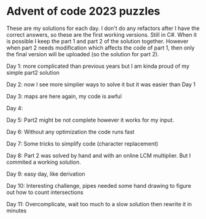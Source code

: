 # Advent of code 2023 puzzles

These are my solutions for each day. I don't do any refactors after I have the correct answers, so these are the first working versions. Still in C#. When it is possible I keep the part 1 and part 2 of the solution together. However when part 2 needs modification which affects the code of part 1, then only the final version will be uploaded (so the solution for part 2).

Day 1: more complicated than previous years but I am kinda proud of my simple part2 solution

Day 2: now I see more simplier ways to solve it but it was easier than Day 1

Day 3: maps are here again, my code is awful

Day 4: 

Day 5: Part2 might be not complete however it works for my input.

Day 6: Without any optimization the code runs fast

Day 7: Some tricks to simplify code (character replacement) 

Day 8: Part 2 was solved by hand and with an online LCM multiplier. But I commited a working solution.

Day 9: easy day, like derivation

Day 10: Interesting challenge, pipes needed some hand drawing to figure out how to count intersections

Day 11: Overcomplicate, wait too much to a slow solution then rewrite it in minutes
